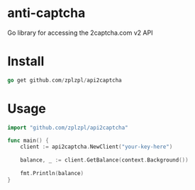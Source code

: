 # anti-captcha

Go library for accessing the 2captcha.com v2 API

# Install

```go
go get github.com/zplzpl/api2captcha
```

# Usage

```go
import "github.com/zplzpl/api2captcha"

func main() {
    client := api2captcha.NewClient("your-key-here")
    
    balance, _ := client.GetBalance(context.Background())
    
    fmt.Println(balance)
}
```
